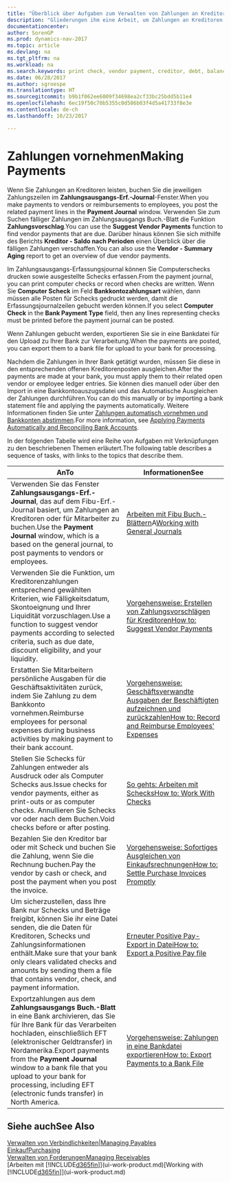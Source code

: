 ```yaml
---
title: "Überblick über Aufgaben zum Verwalten von Zahlungen an Kreditoren"
description: "Gliederungen ihm eine Arbeit, um Zahlungen an Kreditoren oder zu den Gläubigern, einschließlich Buchungszahlungszeilen und das Anzeigen einer Übersicht über den fälligen Saldo zu verwalten."
documentationcenter: 
author: SorenGP
ms.prod: dynamics-nav-2017
ms.topic: article
ms.devlang: na
ms.tgt_pltfrm: na
ms.workload: na
ms.search.keywords: print check, vendor payment, creditor, debt, balance due, AP
ms.date: 06/28/2017
ms.author: sgroespe
ms.translationtype: HT
ms.sourcegitcommit: b9b1f062ee6009f34698ea2cf33bc25bdd5b11e4
ms.openlocfilehash: 6ec19f50c70b5355c0d586b03f4d5a41733f8e3e
ms.contentlocale: de-ch
ms.lasthandoff: 10/23/2017

---
```

# <a name="making-payments"></a><span data-ttu-id="04e79-103">Zahlungen vornehmen</span><span class="sxs-lookup"><span data-stu-id="04e79-103">Making Payments</span></span>
<span data-ttu-id="04e79-104">Wenn Sie Zahlungen an Kreditoren leisten, buchen Sie die jeweiligen Zahlungszeilen im **Zahlungsausgangs-Erf.-Journal**-Fenster.</span><span class="sxs-lookup"><span data-stu-id="04e79-104">When you make payments to vendors or reimbursements to employees, you post the related payment lines in the **Payment Journal** window.</span></span> <span data-ttu-id="04e79-105">Verwenden Sie zum Suchen fälliger Zahlungen im Zahlungsausgangs Buch.-Blatt die Funktion **Zahlungsvorschlag**.</span><span class="sxs-lookup"><span data-stu-id="04e79-105">You can use the **Suggest Vendor Payments** function to find vendor payments that are due.</span></span> <span data-ttu-id="04e79-106">Darüber hinaus können Sie sich mithilfe des Berichts **Kreditor - Saldo nach Perioden** einen Überblick über die fälligen Zahlungen verschaffen.</span><span class="sxs-lookup"><span data-stu-id="04e79-106">You can also use the **Vendor - Summary Aging** report to get an overview of due vendor payments.</span></span>

<span data-ttu-id="04e79-107">Im Zahlungsausgangs-Erfassungsjournal können Sie Computerschecks drucken sowie ausgestellte Schecks erfassen.</span><span class="sxs-lookup"><span data-stu-id="04e79-107">From the payment journal, you can print computer checks or record when checks are written.</span></span> <span data-ttu-id="04e79-108">Wenn Sie **Computer Scheck** im Feld **Bankkontozahlungsart** wählen, dann müssen alle Posten für Schecks gedruckt werden, damit die Erfassungsjournalzeilen gebucht werden können.</span><span class="sxs-lookup"><span data-stu-id="04e79-108">If you select **Computer Check** in the **Bank Payment Type** field, then any lines representing checks must be printed before the payment journal can be posted.</span></span>

<span data-ttu-id="04e79-109">Wenn Zahlungen gebucht werden, exportieren Sie sie in eine Bankdatei für den Upload zu Ihrer Bank zur Verarbeitung.</span><span class="sxs-lookup"><span data-stu-id="04e79-109">When the payments are posted, you can export them to a bank file for upload to your bank for processing.</span></span>

<span data-ttu-id="04e79-110">Nachdem die Zahlungen in Ihrer Bank getätigt wurden, müssen Sie diese in den entsprechenden offenen Kreditorenposten ausgleichen.</span><span class="sxs-lookup"><span data-stu-id="04e79-110">After the payments are made at your bank, you must apply them to their related open vendor or employee ledger entries.</span></span> <span data-ttu-id="04e79-111">Sie können dies manuell oder über den Import in eine Bankkontoauszugsdatei und das Automatische Ausgleichen der Zahlungen durchführen.</span><span class="sxs-lookup"><span data-stu-id="04e79-111">You can do this manually or by importing a bank statement file and applying the payments automatically.</span></span> <span data-ttu-id="04e79-112">Weitere Informationen finden Sie unter [Zahlungen automatisch vornehmen und Bankkonten abstimmen](receivables-apply-payments-auto-reconcile-bank-accounts.md).</span><span class="sxs-lookup"><span data-stu-id="04e79-112">For more information, see [Applying Payments Automatically and Reconciling Bank Accounts](receivables-apply-payments-auto-reconcile-bank-accounts.md).</span></span>

<span data-ttu-id="04e79-113">In der folgenden Tabelle wird eine Reihe von Aufgaben mit Verknüpfungen zu den beschriebenen Themen erläutert.</span><span class="sxs-lookup"><span data-stu-id="04e79-113">The following table describes a sequence of tasks, with links to the topics that describe them.</span></span>

| <span data-ttu-id="04e79-114">An</span><span class="sxs-lookup"><span data-stu-id="04e79-114">To</span></span> | <span data-ttu-id="04e79-115">Informationen</span><span class="sxs-lookup"><span data-stu-id="04e79-115">See</span></span> |
| --- | --- |
|<span data-ttu-id="04e79-116">Verwenden Sie das Fenster **Zahlungsausgangs-Erf.-Journal**, das auf dem Fibu-Erf.-Journal basiert, um Zahlungen an Kreditoren oder für Mitarbeiter zu buchen.</span><span class="sxs-lookup"><span data-stu-id="04e79-116">Use the **Payment Journal** window, which is a based on the general journal, to post payments to vendors or employees.</span></span>|<span data-ttu-id="04e79-117">[Arbeiten mit Fibu Buch.-Blättern](ui-work-general-journals.md)A</span><span class="sxs-lookup"><span data-stu-id="04e79-117">[Working with General Journals](ui-work-general-journals.md)</span></span>|
| <span data-ttu-id="04e79-118">Verwenden Sie die Funktion, um Kreditorenzahlungen entsprechend gewählten Kriterien, wie Fälligkeitsdatum, Skontoeignung und Ihrer Liquidität vorzuschlagen.</span><span class="sxs-lookup"><span data-stu-id="04e79-118">Use a function to suggest vendor payments according to selected criteria, such as due date, discount eligibility, and your liquidity.</span></span> |[<span data-ttu-id="04e79-119">Vorgehensweise: Erstellen von Zahlungsvorschlägen für Kreditoren</span><span class="sxs-lookup"><span data-stu-id="04e79-119">How to: Suggest Vendor Payments</span></span>](payables-how-suggest-vendor-payments.md) |
|<span data-ttu-id="04e79-120">Erstatten Sie Mitarbeitern persönliche Ausgaben für die Geschäftsaktivitäten zurück, indem Sie Zahlung zu dem Bankkonto vornehmen.</span><span class="sxs-lookup"><span data-stu-id="04e79-120">Reimburse employees for personal expenses during business activities by making payment to their bank account.</span></span>|[<span data-ttu-id="04e79-121">Vorgehensweise: Geschäftsverwandte Ausgaben der Beschäftigten aufzeichnen und zurückzahlen</span><span class="sxs-lookup"><span data-stu-id="04e79-121">How to: Record and Reimburse Employees' Expenses</span></span>](finance-how-record-reimburse-employee-expenses.md)|
| <span data-ttu-id="04e79-122">Stellen Sie Schecks für Zahlungen entweder als Ausdruck oder als Computer Schecks aus.</span><span class="sxs-lookup"><span data-stu-id="04e79-122">Issue checks for vendor payments, either as print-outs or as computer checks.</span></span> <span data-ttu-id="04e79-123">Annullieren Sie Schecks vor oder nach dem Buchen.</span><span class="sxs-lookup"><span data-stu-id="04e79-123">Void checks before or after posting.</span></span> |[<span data-ttu-id="04e79-124">So gehts: Arbeiten mit Schecks</span><span class="sxs-lookup"><span data-stu-id="04e79-124">How to: Work With Checks</span></span>](payables-how-work-checks.md) |
| <span data-ttu-id="04e79-125">Bezahlen Sie den Kreditor bar oder mit Scheck und buchen Sie die Zahlung, wenn Sie die Rechnung buchen.</span><span class="sxs-lookup"><span data-stu-id="04e79-125">Pay the vendor by cash or check, and post the payment when you post the invoice.</span></span> |[<span data-ttu-id="04e79-126">Vorgehensweise: Sofortiges Ausgleichen von Einkaufsrechnungen</span><span class="sxs-lookup"><span data-stu-id="04e79-126">How to: Settle Purchase Invoices Promptly</span></span>](finance-how-to-settle-purchase-invoices-promptly.md) |
| <span data-ttu-id="04e79-127">Um sicherzustellen, dass Ihre Bank nur Schecks und Beträge freigibt, können Sie ihr eine Datei senden, die die Daten für Kreditoren, Schecks und Zahlungsinformationen enthält.</span><span class="sxs-lookup"><span data-stu-id="04e79-127">Make sure that your bank only clears validated checks and amounts by sending them a file that contains vendor, check, and payment information.</span></span> |[<span data-ttu-id="04e79-128">Erneuter Positive Pay-Export in Datei</span><span class="sxs-lookup"><span data-stu-id="04e79-128">How to: Export a Positive Pay file</span></span>](finance-how-positive-pay.md) |
|<span data-ttu-id="04e79-129">Exportzahlungen aus dem **Zahlungsausgangs Buch.-Blatt** in eine Bank archivieren, das Sie für Ihre Bank für das Verarbeiten hochladen, einschließlich EFT (elektronischer Geldtransfer) in Nordamerika.</span><span class="sxs-lookup"><span data-stu-id="04e79-129">Export payments from the **Payment Journal** window to a bank file that you upload to your bank for processing, including EFT (electronic funds transfer) in North America.</span></span> |[<span data-ttu-id="04e79-130">Vorgehensweise: Zahlungen in eine Bankdatei exportieren</span><span class="sxs-lookup"><span data-stu-id="04e79-130">How to: Export Payments to a Bank File</span></span>](payables-how-export-payments-bank-file.md)|  

## <a name="see-also"></a><span data-ttu-id="04e79-131">Siehe auch</span><span class="sxs-lookup"><span data-stu-id="04e79-131">See Also</span></span>
[<span data-ttu-id="04e79-132">Verwalten von Verbindlichkeiten|</span><span class="sxs-lookup"><span data-stu-id="04e79-132">Managing Payables</span></span>](payables-manage-payables.md)  
[<span data-ttu-id="04e79-133">Einkauf</span><span class="sxs-lookup"><span data-stu-id="04e79-133">Purchasing</span></span>](purchasing-manage-purchasing.md)  
[<span data-ttu-id="04e79-134">Verwalten von Forderungen</span><span class="sxs-lookup"><span data-stu-id="04e79-134">Managing Receivables</span></span>](receivables-manage-receivables.md)  
<span data-ttu-id="04e79-135">[Arbeiten mit [!INCLUDE[d365fin](includes/d365fin_md.md)]](ui-work-product.md)</span><span class="sxs-lookup"><span data-stu-id="04e79-135">[Working with [!INCLUDE[d365fin](includes/d365fin_md.md)]](ui-work-product.md)</span></span>  

